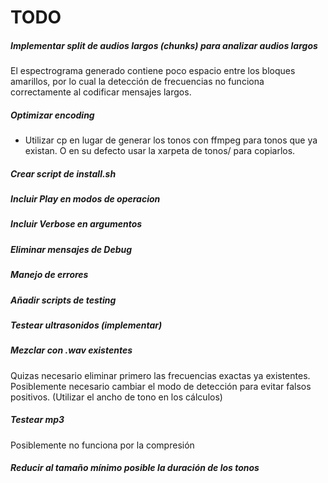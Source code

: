 # TODO

##### Implementar split de audios largos (chunks) para analizar audios largos
El espectrograma generado contiene poco espacio entre los bloques amarillos, por lo cual la detección de frecuencias no funciona correctamente al codificar mensajes largos.

##### Optimizar encoding 
- Utilizar cp en lugar de generar los tonos con ffmpeg para tonos que ya existan. O en su defecto usar la xarpeta de tonos/ para copiarlos.

##### Crear script de install.sh

##### Incluir Play en modos de operacion

##### Incluir Verbose en argumentos

##### Eliminar mensajes de Debug

##### Manejo de errores

##### Añadir scripts de testing

##### Testear ultrasonidos (implementar)

##### Mezclar con .wav existentes
Quizas necesario eliminar primero las frecuencias exactas ya existentes.  
Posiblemente necesario cambiar el modo de detección para evitar falsos positivos. (Utilizar el ancho de tono en los cálculos)

##### Testear mp3
Posiblemente no funciona por la compresión

##### Reducir al tamaño mínimo posible la duración de los tonos
